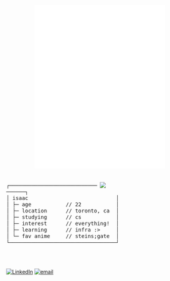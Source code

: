 <div align="center">
  <img src="assets/.inline_braille.svg" width="350" alt="braille art" />
</div>
<br></br>
<img align="right" width="50%" src="https://streak-stats.demolab.com?user=akuwuh&theme=transparent&hide_border=true&date_format=n%2Fj%5B%2FY%5D&currStreakLabel=FFFFFF&fire=FFFFFF&ring=FFFFFF&currStreakNum=FFFFFF&sideNums=FFFFFF&sideLabels=FFFFFF&dates=EBEBEB8F"/>

<samp>
┌──────────────────────────────────┐<br>
│&nbsp;isaac&nbsp;&nbsp;&nbsp;&nbsp;&nbsp;&nbsp;&nbsp;&nbsp;&nbsp;&nbsp;&nbsp;&nbsp;&nbsp;&nbsp;&nbsp;&nbsp;&nbsp;&nbsp;&nbsp;&nbsp;&nbsp;&nbsp;&nbsp;&nbsp;&nbsp;&nbsp;&nbsp;&nbsp;│<br>
│&nbsp;├─&nbsp;age&nbsp;&nbsp;&nbsp;&nbsp;&nbsp;&nbsp;&nbsp;&nbsp;&nbsp;&nbsp;&nbsp;//&nbsp;22&nbsp;&nbsp;&nbsp;&nbsp;&nbsp;&nbsp;&nbsp;&nbsp;&nbsp;&nbsp;&nbsp;│<br>
│&nbsp;├─&nbsp;location&nbsp;&nbsp;&nbsp;&nbsp;&nbsp;&nbsp;//&nbsp;toronto,&nbsp;ca&nbsp;&nbsp;│<br>
│&nbsp;├─&nbsp;studying&nbsp;&nbsp;&nbsp;&nbsp;&nbsp;&nbsp;//&nbsp;cs&nbsp;&nbsp;&nbsp;&nbsp;&nbsp;&nbsp;&nbsp;&nbsp;&nbsp;&nbsp;&nbsp;│<br>
│&nbsp;├─&nbsp;interest&nbsp;&nbsp;&nbsp;&nbsp;&nbsp;&nbsp;//&nbsp;everything!&nbsp;&nbsp;│<br>
│&nbsp;├─&nbsp;learning&nbsp;&nbsp;&nbsp;&nbsp;&nbsp;&nbsp;//&nbsp;infra&nbsp;:>&nbsp;&nbsp;&nbsp;&nbsp;&nbsp;│<br>
│&nbsp;└─&nbsp;fav&nbsp;anime&nbsp;&nbsp;&nbsp;&nbsp;&nbsp;//&nbsp;steins;gate&nbsp;&nbsp;│<br>
└──────────────────────────────────┘
</samp>

<br clear="both"><br/>


[![LinkedIn](https://img.shields.io/badge/LinkedIn-%230077B5.svg?logo=linkedin&logoColor=white)](https://linkedin.com/in/isaacnng) 
[![email](https://img.shields.io/badge/Email-D14836?logo=gmail&logoColor=white)](mailto:isaacnguyen0201@gmail.com)
  
<!--
<details>
  <summary>📕 Blog Posts</summary>
  <br />
</details>
</div>
-->




